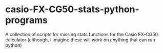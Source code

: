 # casio-FX-CG50-stats-python-programs
A collection of scripts for missing stats functions for the Casio FX-CG50 calculator (although, I imagine these will work on anything that can run python)
